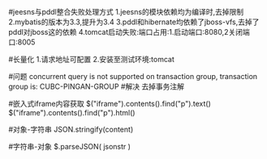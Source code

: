 #jeesns与pddl整合失败处理方式
1.jeesns的模块依赖均为编译时,去掉限制
2.mybatis的版本为3.3,提升为3.4
3.pddl和hibernate均依赖了jboss-vfs,去掉了pddl对jboss这的依赖
4.tomcat启动失败:端口占用:1.启动端口:8080,2关闭端口:8005

#长量化
1.请求地址可配置
2.安装至测试环境:tomcat

#问题
concurrent query is not supported on transaction group, transaction group is: CUBC-PINGAN-GROUP
#解决
去掉事务注解

#嵌入式iframe内容获取
$("iframe").contents().find("p").text()
$("iframe").contents().find("p").html()

#对象-字符串
JSON.stringify(content)

#字符串-对象
$.parseJSON( jsonstr )


